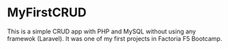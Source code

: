 # MyFirstCRUD
This is a simple CRUD app with PHP and MySQL without using any framewok (Laravel). It was one of my first projects in Factoria F5 Bootcamp.
